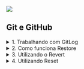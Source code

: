 ![](./assets/hd-header.png)

## Git e GitHub

<details>
    <summary>1. Trabalhando com GitLog</summary>

    > Git Log é utilizado para você revisita o histórico de versionamentos. Com ele você pode rever tudo o que ocorreu no repositório.

    > O git log podemos ver os commits e os ids vinculados a eles. Isso é importante, pois o utilizaremos em comandos como Reset.

</details>

<details>
    <summary>2. Como funciona Restore</summary>

    > O git restore é uma precisamos restaurar algum arquivo ou o projeto por completo. O git restore é especificamente para trabalhar com a restauração de arquivos ou projeto ao um ponto anterior

</details>

<details>
    <summary>3. Utilizando o Revert</summary>

    > Reverte é usado para reverter algumas alterações. É um comando como um CTRL+Z para  desfazer as alterações. Desfará o commit especificado. Geralmente, git revert é um commit.

</details>

<details>
    <summary>4. Utilizando Reset</summary>

    > O git reset é um comando muito importante dentro git e irá nos ajudar a eliminar algumas alterações tanto na área de staged como os commits já realizados.

</details>